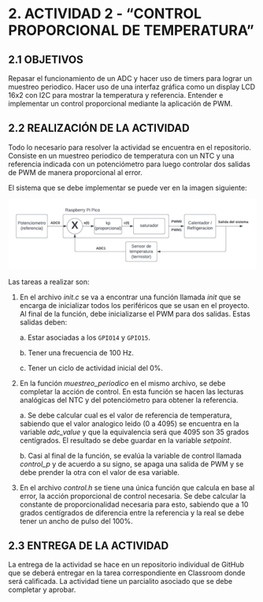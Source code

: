 # 2. ACTIVIDAD 2 - “CONTROL PROPORCIONAL DE TEMPERATURA”

## 2.1 OBJETIVOS

Repasar el funcionamiento de un ADC y hacer uso de timers para lograr un muestreo periodico. Hacer uso de una interfaz gráfica como un display LCD 16x2 con I2C para mostrar la temperatura y referencia. Entender e implementar un control proporcional mediante la aplicación de PWM.

## 2.2 REALIZACIÓN DE LA ACTIVIDAD

Todo lo necesario para resolver la actividad se encuentra en el repositorio. Consiste en un muestreo periodico de temperatura con un NTC y una referencia indicada con un potenciómetro para luego controlar dos salidas de PWM de manera proporcional al error.

El sistema que se debe implementar se puede ver en la imagen siguiente:

![](sistema.png)

Las tareas a realizar son:

1. En el archivo _init.c_ se va a encontrar una función llamada _init_ que se encarga de inicializar todos los periféricos que se usan en el proyecto. Al final de la función, debe inicializarse el PWM para dos salidas. Estas salidas deben:

    a. Estar asociadas a los `GPIO14` y `GPIO15`.
    
    b. Tener una frecuencia de 100 Hz.
    
    c. Tener un ciclo de actividad inicial del 0%.

2. En la función _muestreo_periodico_ en el mismo archivo, se debe completar la acción de control. En esta función se hacen las lecturas analógicas del NTC y del potenciómetro para obtener la referencia.

    a. Se debe calcular cual es el valor de referencia de temperatura, sabiendo que el valor analogico leido (0 a 4095) se encuentra en la variable _adc_value_ y que la equivalencia será que 4095 son 35 grados centígrados. El resultado se debe guardar en la variable _setpoint_.

    b. Casi al final de la función, se evalúa la variable de control llamada _control_p_ y de acuerdo a su signo, se apaga una salida de PWM y se debe prender la otra con el valor de esa variable.

3. En el archivo _control.h_ se tiene una única función que calcula en base al error, la acción proporcional de control necesaria. Se debe calcular la constante de proporcionalidad necesaria para esto, sabiendo que a 10 grados centígrados de diferencia entre la referencia y la real se debe tener un ancho de pulso del 100%.

## 2.3 ENTREGA DE LA ACTIVIDAD

La entrega de la actividad se hace en un repositorio individual de GitHub que se deberá entregar en la tarea correspondiente en Classroom donde será calificada. La
actividad tiene un parcialito asociado que se debe completar y aprobar.